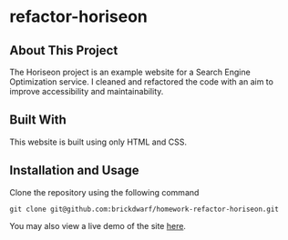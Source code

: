 # refactor-horiseon

## About This Project

The Horiseon project is an example website for a Search Engine Optimization service. I cleaned and refactored the code with an aim to improve accessibility and maintainability.

## Built With

This website is built using only HTML and CSS.

## Installation and Usage

Clone the repository using the following command

```
git clone git@github.com:brickdwarf/homework-refactor-horiseon.git
```

You may also view a live demo of the site [here](https://brickdwarf.github.io/refactor-horiseon/).
